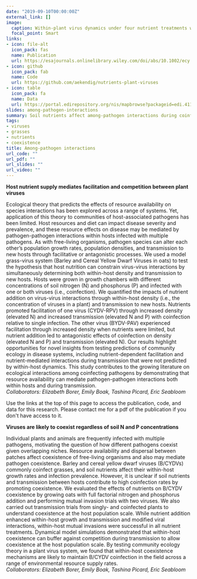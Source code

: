 ```yaml
---
date: "2019-09-10T00:00:00Z"
external_link: []
image:
  caption: Within-plant virus dynamics under four nutrient treatments with single- and co-inoculation.
  focal_point: Smart
links:
- icon: file-alt
  icon_pack: fas
  name: Publication
  url: https://esajournals.onlinelibrary.wiley.com/doi/abs/10.1002/ecy.3155
- icon: github
  icon_pack: fab
  name: Code
  url: https://github.com/aekendig/nutrients-plant-viruses
- icon: table
  icon_pack: fa
  name: Data
  url: https://portal.edirepository.org/nis/mapbrowse?packageid=edi.411.2
slides: among-pathogen-interactions
summary: Soil nutrients affect among-pathogen interactions during coinfection and transmission.
tags:
- viruses
- grasses
- nutrients
- coexistence
title: Among-pathogen interactions
url_code: ""
url_pdf: ""
url_slides: ""
url_video: ""
---
```


**Host nutrient supply mediates facilitation and competition between plant viruses**  

Ecological theory that predicts the effects of resource availability on species interactions has been explored across a range of systems. Yet, application of this theory to communities of host-associated pathogens has been limited. Host resources and diet can impact disease severity and prevalence, and these resource effects on disease may be mediated by pathogen-pathogen interactions within hosts infected with multiple pathogens. As with free-living organisms, pathogen species can alter each other’s population growth rates, population densities, and transmission to new hosts through facilitative or antagonistic processes. We used a model grass-virus system (Barley and Cereal Yellow Dwarf Viruses in oats) to test the hypothesis that host nutrition can constrain virus-virus interactions by simultaneously determining both within-host density and transmission to new hosts. Hosts were grown in growth chambers with different concentrations of soil nitrogen (N) and phosphorus (P) and infected with one or both viruses (i.e., coinfection). We quantified the impacts of nutrient addition on virus-virus interactions through within-host density (i.e., the concentration of viruses in a plant) and transmission to new hosts. Nutrients promoted facilitation of one virus (CYDV-RPV) through increased density (elevated N) and increased transmission (elevated N and P) with coinfection relative to single infection. The other virus (BYDV-PAV) experienced facilitation through increased density when nutrients were limited, but nutrient addition led to antagonistic effects of coinfection on density (elevated N and P) and transmission (elevated N). Our results highlight opportunities for novel insights from testing predictions of community ecology in disease systems, including nutrient-dependent facilitation and nutrient-mediated interactions during transmission that were not predicted by within-host dynamics. This study contributes to the growing literature on ecological interactions among coinfecting pathogens by demonstrating that resource availability can mediate pathogen-pathogen interactions both within hosts and during transmission.  
*Collaborators: Elizabeth Borer, Emily Boak, Tashina Picard, Eric Seabloom*  

Use the links at the top of this page to access the publication, code, and data for this research. Please contact me for a pdf of the publication if you don't have access to it.

**Viruses are likely to coexist regardless of soil N and P concentrations**  

Individual plants and animals are frequently infected with multiple pathogens, motivating the question of how different pathogens coexist given overlapping niches. Resource availability and dispersal between patches affect coexistence of free-living organisms and also may mediate pathogen coexistence. Barley and cereal yellow dwarf viruses (B/CYDVs) commonly coinfect grasses, and soil nutrients affect their within-host growth rates and infection prevalence. However, it is unclear if soil nutrients and transmission between hosts contribute to high coinfection rates by promoting coexistence. We evaluated the effects of nutrients on B/CYDV coexistence by growing oats with full factorial nitrogen and phosphorus addition and performing mutual invasion trials with two viruses. We also carried out transmission trials from singly- and coinfected plants to understand coexistence at the host population scale. While nutrient addition enhanced within-host growth and transmission and modified viral interactions, within-host mutual invasions were successful in all nutrient treatments. Dynamical model simulations demonstrated that within-host coexistence can buffer against competition during transmission to allow coexistence at the host population scale. By testing community ecology theory in a plant virus system, we found that within-host coexistence mechanisms are likely to maintain B/CYDV coinfection in the field across a range of environmental resource supply rates.  
*Collaborators: Elizabeth Borer, Emily Boak, Tashina Picard, Eric Seabloom*